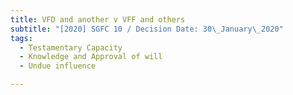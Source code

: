 ```yaml
---
title: VFD and another v VFF and others
subtitle: "[2020] SGFC 10 / Decision Date: 30\_January\_2020"
tags:
  - Testamentary Capacity
  - Knowledge and Approval of will
  - Undue influence

---
```

